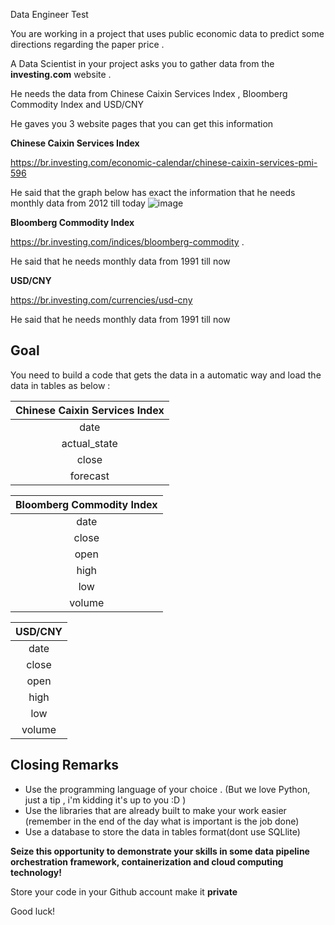 Data Engineer Test

You are working in a project that uses public economic data to predict some directions regarding the paper price .

A Data Scientist in your project asks you to gather data from the **investing.com** website .

He needs the data from Chinese Caixin Services Index , Bloomberg Commodity Index  and USD/CNY 

He gaves you 3 website pages that you can get this information 

**Chinese Caixin Services Index**

https://br.investing.com/economic-calendar/chinese-caixin-services-pmi-596

He said that the graph below has exact the information that he needs  monthly data from 2012 till today 
![image](https://user-images.githubusercontent.com/100236949/155219031-fd66bb59-b3f8-450f-9a7f-df1df35f70b7.png)



**Bloomberg Commodity Index**

https://br.investing.com/indices/bloomberg-commodity .

He said that he needs  monthly data from 1991 till now


**USD/CNY**

https://br.investing.com/currencies/usd-cny

He said that he needs  monthly data from 1991 till now

## Goal

You need to build a code that gets the data in a automatic way and load the data in tables as below :



| Chinese Caixin Services Index | 
| :---:  |
|date | 
|actual_state | 
|close | 
|forecast | 


| Bloomberg Commodity Index | 
| :---:  |
|date | 
|close | 
|open | 
|high | 
|low | 
|volume | 


| USD/CNY  | 
| :---:  |
|date | 
|close | 
|open | 
|high | 
|low | 
|volume | 



## Closing Remarks


- Use the programming language of your choice . (But we love Python, just a tip , i'm kidding it's up to you :D )
- Use the libraries that are already built to make your work easier (remember in the end of the day what is important is the job done)
- Use a database to store the data in tables format(dont use SQLlite)



**Seize this opportunity to demonstrate your skills in some data pipeline orchestration framework, containerization and cloud computing technology!**

Store your code in your Github account make it **private** 


Good luck!
